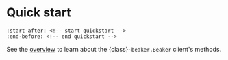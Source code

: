Quick start
===========

```{include} ../../README.md
:start-after: <!-- start quickstart -->
:end-before: <!-- end quickstart -->
```

See the [overview](/overview) to learn about the {class}`~beaker.Beaker` client's methods.
